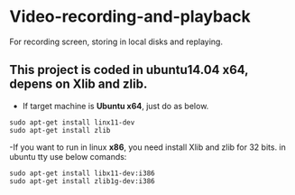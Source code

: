 # Video-recording-and-playback
For recording screen, storing in local disks and replaying.

This project is coded in ubuntu14.04 x64, depens on Xlib and zlib.
---

- If target machine is **Ubuntu x64**, just do as below.

```#shell
sudo apt-get install linx11-dev
sudo apt-get install zlib
```

-If you want to run in linux **x86**, you need install Xlib and zlib for 32 bits.
in ubuntu tty use below comands:
```#shell
sudo apt-get install libx11-dev:i386
sudo apt-get install zlib1g-dev:i386
```


